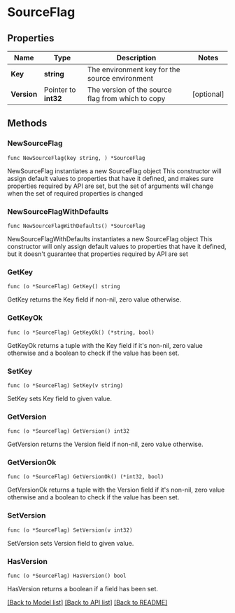 # SourceFlag

## Properties

Name | Type | Description | Notes
------------ | ------------- | ------------- | -------------
**Key** | **string** | The environment key for the source environment | 
**Version** | Pointer to **int32** | The version of the source flag from which to copy | [optional] 

## Methods

### NewSourceFlag

`func NewSourceFlag(key string, ) *SourceFlag`

NewSourceFlag instantiates a new SourceFlag object
This constructor will assign default values to properties that have it defined,
and makes sure properties required by API are set, but the set of arguments
will change when the set of required properties is changed

### NewSourceFlagWithDefaults

`func NewSourceFlagWithDefaults() *SourceFlag`

NewSourceFlagWithDefaults instantiates a new SourceFlag object
This constructor will only assign default values to properties that have it defined,
but it doesn't guarantee that properties required by API are set

### GetKey

`func (o *SourceFlag) GetKey() string`

GetKey returns the Key field if non-nil, zero value otherwise.

### GetKeyOk

`func (o *SourceFlag) GetKeyOk() (*string, bool)`

GetKeyOk returns a tuple with the Key field if it's non-nil, zero value otherwise
and a boolean to check if the value has been set.

### SetKey

`func (o *SourceFlag) SetKey(v string)`

SetKey sets Key field to given value.


### GetVersion

`func (o *SourceFlag) GetVersion() int32`

GetVersion returns the Version field if non-nil, zero value otherwise.

### GetVersionOk

`func (o *SourceFlag) GetVersionOk() (*int32, bool)`

GetVersionOk returns a tuple with the Version field if it's non-nil, zero value otherwise
and a boolean to check if the value has been set.

### SetVersion

`func (o *SourceFlag) SetVersion(v int32)`

SetVersion sets Version field to given value.

### HasVersion

`func (o *SourceFlag) HasVersion() bool`

HasVersion returns a boolean if a field has been set.


[[Back to Model list]](../README.md#documentation-for-models) [[Back to API list]](../README.md#documentation-for-api-endpoints) [[Back to README]](../README.md)


